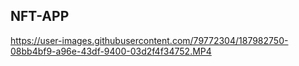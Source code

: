 ## NFT-APP

https://user-images.githubusercontent.com/79772304/187982750-08bb4bf9-a96e-43df-9400-03d2f4f34752.MP4
